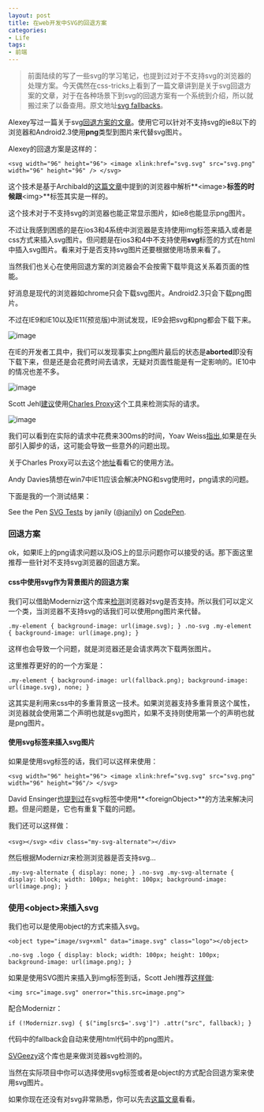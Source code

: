 ```yaml
---
layout: post
title: 在web开发中SVG的回退方案
categories:
- Life
tags:
- 前端
---
```


> 前面陆续的写了一些svg的学习笔记，也提到过对于不支持svg的浏览器的处理方案。今天偶然在css-tricks上看到了一篇文章讲到是关于svg回退方案的文章，对于在各种场景下到svg的回退方案有一个系统到介绍，所以就搬过来了以备查用。原文地址[svg fallbacks](http://css-tricks.com/svg-fallbacks/)。

Alexey写过一篇关于svg[回退方案的文章](http://lynn.ru/examples/svg/en.html)。使用它可以针对不支持svg的ie8以下的浏览器和Android2.3使用**png**类型到图片来代替svg图片。

Alexey的回退方案是这样的：

`<svg width="96" height="96">
  <image xlink:href="svg.svg" src="svg.png" width="96" height="96" />
</svg>`

这个技术是基于Archibald的[这篇文章](http://jakearchibald.com/2013/having-fun-with-image/)中提到的浏览器中解析**&lt;image&gt;**标签的时候跟**&lt;img&gt;**标签其实是一样的。

这个技术对于不支持svg的浏览器也能正常显示图片，如ie8也能显示png图片。

不过让我感到困惑的是在ios3和4系统中浏览器是支持使用img标签来插入或者是css方式来插入svg图片。但问题是在ios3和4中不支持使用**svg**标签的方式在html中插入svg图片。看来对于是否支持svg图片还要根据使用场景来看了。

当然我们也关心在使用回退方案的浏览器会不会按需下载毕竟这关系着页面的性能。

好消息是现代的浏览器如chrome只会下载svg图片。Android2.3只会下载png图片。

不过在IE9和IE10以及IE11(预览版)中测试发现，IE9会把svg和png都会下载下来。

![image](http://cdn.css-tricks.com/wp-content/uploads/2013/08/ie9-timeline.png)

在IE的开发者工具中，我们可以发现事实上png图片最后的状态是**aborted**即没有下载下来，但是还是会花费时间去请求，无疑对页面性能是有一定影响的。IE10中的情况也差不多。

![image](http://cdn.css-tricks.com/wp-content/uploads/2013/08/ie10-timeline.png)

Scott Jehl[建议](https://twitter.com/scottjehl/status/369178695908327424)使用[Charles Proxy](http://www.charlesproxy.com/)这个工具来检测实际的请求。

![image](http://cdn.css-tricks.com/wp-content/uploads/2013/08/charles.png)

我们可以看到在实际的请求中花费来300ms的时间，Yoav Weiss[指出](http://blog.cloudfour.com/using-charles-proxy-to-examine-ios-apps/comment-page-1/#comment-15400),如果是在头部引入脚步的话，这可能会导致一些意外的问题出现。

关于Charles Proxy可以去这个[地址](http://blog.cloudfour.com/using-charles-proxy-to-examine-ios-apps/)看看它的使用方法。

Andy Davies猜想在win7中IE11应该会解决PNG和svg使用时，png请求的问题。

下面是我的一个测试结果：

<p data-height="268" data-theme-id="0" data-slug-hash="BrFpL" data-default-tab="result" class='codepen'>See the Pen <a href='http://codepen.io/janily/pen/BrFpL/'>SVG Tests</a> by janily (<a href='http://codepen.io/janily'>@janily</a>) on <a href='http://codepen.io'>CodePen</a>.</p>
<script async src="//codepen.io/assets/embed/ei.js"></script>

### 回退方案

ok，如果IE上的png请求问题以及iOS上的显示问题你可以接受的话。那下面这里推荐一些针对不支持svg浏览器的回退方案。

#### css中使用svg作为背景图片的回退方案

我们可以借助Modernizr这个库来[检测](http://modernizr.com/docs/#features-misc)浏览器对svg是否支持。所以我们可以定义一个类，当浏览器不支持svg的话我们可以使用png图片来代替。

`.my-element {
  background-image: url(image.svg);
}
.no-svg .my-element {
  background-image: url(image.png);
}`

这样也会导致一个问题，就是浏览器还是会请求两次下载两张图片。

这里推荐更好的的一个方案是：

`.my-element {
  background-image: url(fallback.png);
  background-image: url(image.svg), none;
}`

这其实是利用来css中的多重背景这一技术。如果浏览器支持多重背景这个属性，浏览器就会使用第二个声明也就是svg图片，如果不支持则使用第一个的声明也就是png图片。

#### 使用svg标签来插入svg图片

如果是使用svg标签的话，我们可以这样来使用：

`<svg width="96" height="96">
  <image xlink:href="svg.svg" src="svg.png" width="96" height="96"/>
</svg>`

David Ensinger[也提到过](http://davidensinger.com/2013/04/inline-svg-with-png-fallback/)在svg标签中使用**&lt;foreignObject&gt;**的方法来解决问题。但是问题是，它也有重复下载的问题。

我们还可以这样做：

`<svg></svg>`
`<div class="my-svg-alternate"></div>`

然后根据Modernizr来检测浏览器是否支持svg...

`.my-svg-alternate {
  display: none;
}
.no-svg .my-svg-alternate {
  display: block;
  width: 100px;
  height: 100px;
  background-image: url(image.png);
}`

### 使用&lt;object&gt;来插入svg

我们也可以是使用object的方式来插入svg。

`<object type="image/svg+xml" data="image.svg" class="logo"></object>`

`.no-svg .logo {
  display: block;
  width: 100px;
  height: 100px;
  background-image: url(image.png);
}`

如果是使用SVG图片来插入到img标签到话，Scott Jehl推荐[这样做](https://twitter.com/scottjehl/status/369190249437483008):

`<img src="image.svg" onerror="this.src=image.png">`

配合Modernizr：

`if (!Modernizr.svg) {
  $("img[src$='.svg']")
    .attr("src", fallback);
}`

代码中的fallback会自动来使用html代码中的png图片。

[SVGeezy](http://benhowdle.im/svgeezy/)这个库也是来做浏览器svg检测的。

当然在实际项目中你可以选择使用svg标签或者是object的方式配合回退方案来使用svg图片。

如果你现在还没有对svg非常熟悉，你可以先去[这篇文章](http://css-tricks.com/using-svg/)看看。














